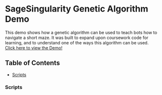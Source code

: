 # SageSingularity Genetic Algorithm Demo
This demo shows how a genetic algorithm can be used to teach bots how to navigate a short maze. It was built to expand upon coursework code for learning, and to understand one of the ways this algorithm can be used. [Click here to view the Demo!](https://sagesingularity.github.io/UnityGeneticAlgorithm_Movement/)

## Table of Contents
 - [Scripts](#scripts)

### Scripts

